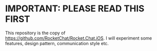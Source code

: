# IMPORTANT:   PLEASE READ THIS FIRST

This repository is the copy of https://github.com/RocketChat/Rocket.Chat.iOS.  I will experiment some features, design pattern, communication style etc.
